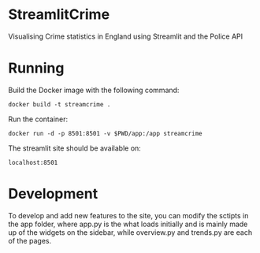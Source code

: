 # StreamlitCrime
Visualising Crime statistics in England using Streamlit and the Police API

# Running

Build the Docker image with the following command:
```
docker build -t streamcrime .
```

Run the container:
```
docker run -d -p 8501:8501 -v $PWD/app:/app streamcrime
```

The streamlit site should be available on:
```
localhost:8501
```

# Development

To develop and add new features to the site, you can modify the sctipts in the app folder, where app.py is the what loads initially and is mainly made up of the widgets on the sidebar, while overview.py and trends.py are each of the pages.

